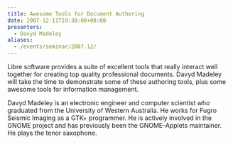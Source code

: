 ```yaml
---
title: Awesome Tools for Document Authoring
date: 2007-12-11T19:30:00+08:00
presenters:
  - Davyd Madeley
aliases:
  - /events/seminar/2007-12/
---
```


Libre software provides a suite of excellent tools that really interact
well together for creating top quality professional documents. Davyd
Madeley will take the time to demonstrate some of these authoring tools,
plus some awesome tools for information management.

<!--more-->

Davyd Madeley is an electronic engineer and computer scientist who
graduated from the University of Western Australia. He works for Fugro
Seismic Imaging as a GTK+ programmer. He is actively involved in the
GNOME project and has previously been the GNOME-Applets maintainer. He
plays the tenor saxophone.

<!--**Where:**
\'[Futuresphere](https://web.archive.org/web/20080906105901/http://www.futuresphere.com.au/)\',
Christ Church Grammar School, Queenslea Drive, Claremont -->

